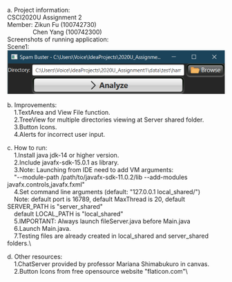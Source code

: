 a. Project information: \
CSCI2020U Assignment 2\
Member: Zikun Fu (100742730)\
&nbsp;&nbsp;&nbsp;&nbsp;&nbsp;&nbsp;&nbsp;&nbsp;&nbsp;&nbsp;&nbsp;&nbsp;&nbsp;&nbsp;&nbsp;Chen Yang (100742300)\
Screenshots of running application:\
Scene1:\
![alt text](https://github.com/ZikunFu/CSCI2020U_Assignment1/blob/master/src/sample/resources/App_screenshot_1.png)

b. Improvements: \
&nbsp;&nbsp;&nbsp;&nbsp;1.TextArea and View File function.\
&nbsp;&nbsp;&nbsp;&nbsp;2.TreeView for multiple directories viewing at Server shared folder.\
&nbsp;&nbsp;&nbsp;&nbsp;3.Button Icons.\
&nbsp;&nbsp;&nbsp;&nbsp;4.Alerts for incorrect user input.

c. How to run: \
&nbsp;&nbsp;&nbsp;&nbsp;1.Install java jdk-14 or higher version.\
&nbsp;&nbsp;&nbsp;&nbsp;2.Include javafx-sdk-15.0.1 as library.\
&nbsp;&nbsp;&nbsp;&nbsp;3.Note: Launching from IDE need to add VM arguments:\
&nbsp;&nbsp;&nbsp;&nbsp;"--module-path /path/to/javafx-sdk-11.0.2/lib --add-modules javafx.controls,javafx.fxml"\
&nbsp;&nbsp;&nbsp;&nbsp;4.Set command line arguments (default: "127.0.0.1 local_shared/")\
&nbsp;&nbsp;&nbsp;&nbsp;Note: default port is 16789, default MaxThread is 20, default SERVER_PATH is "server_shared"\
&nbsp;&nbsp;&nbsp;&nbsp;default LOCAL_PATH is "local_shared"\
&nbsp;&nbsp;&nbsp;&nbsp;5.IMPORTANT: Always launch fileServer.java before Main.java\
&nbsp;&nbsp;&nbsp;&nbsp;6.Launch Main.java.\
&nbsp;&nbsp;&nbsp;&nbsp;7.Testing files are already created in local_shared and server_shared folders.\


d. Other resources: \
&nbsp;&nbsp;&nbsp;&nbsp;1.ChatServer provided by professor Mariana Shimabukuro in canvas.\
&nbsp;&nbsp;&nbsp;&nbsp;2.Button Icons from free opensource website "flaticon.com"\
